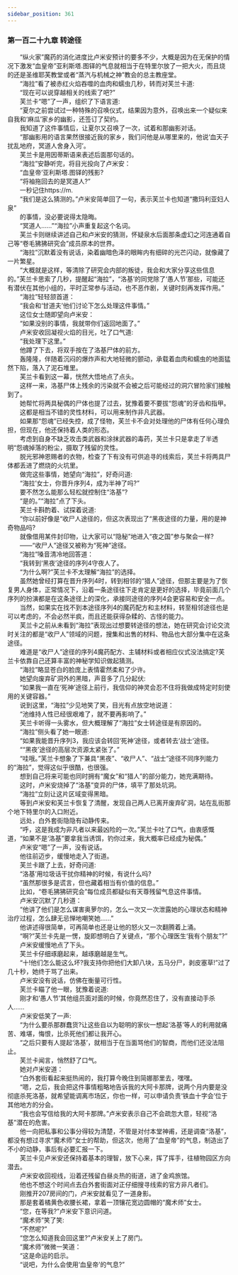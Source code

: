 ```yaml
---
sidebar_position: 361
---
```

### 第一百二十九章 转途径  


　　“纵火家”魔药的消化进度比卢米安预计的要多不少，大概是因为在无保护的情况下激发“血皇帝”亚利斯塔.图铎的气息就相当于在特里尔放了一把大火，而且烧的还是圣维耶芙教堂或者“蒸汽与机械之神”教会的总主教座堂。  
　　“海拉”看了被赤红火焰吞噬的血肉和蠕虫几秒，转而对芙兰卡道:  
　　“现在可以说穿越相关的线索了吧?”  
　　芙兰卡“嗯”了一声，组织了下语言道:  
　　“夏尔之前尝试过一种特殊的召唤仪式，结果因为意外，召唤出来一个疑似来自我和‘麻瓜’家乡的幽影，还签订了契约。  
　　我知道了这件事情后，让夏尔又召唤了一次，试着和那幽影对话。  
　　“那幽影用的语言果然很接近我的家乡，我们问他是从哪里来的，他说‘血天子扰乱地府，冥道人舍身入河’。  
　　芙兰卡是用因蒂斯语来表述后面那句话的。  
　　“海拉”安静听完，将目光投向了卢米安：  
　　“血皇帝’亚利斯塔.图铎的残影?  
　　“将袖拖回去的是冥道人?”  
　　一秒记住https://m.  
　　“我们是这么猜测的。”卢米安简单回了一句，表示芙兰卡也知道“撒玛利亚妇人泉”  
　　的事情，没必要说得太隐晦。  
　　“冥道人……”“海拉”小声重复起这个名词。  
　　芙兰卡则继续讲述自己和卢米安的猜测，怀疑泉水后面那条虚幻之河连通着自己等“卷毛狒狒研究会”成员原本的世界。  
　　“海拉”沉默着没有说话，染着幽暗色泽的眼眸内有细碎的光芒闪动，就像藏了一片繁星。  
　　“大概就是这样，等清除了研究会内部的叛徒，我会和大家分享这些信息的。”芙兰卡思索了几秒，提醒起“海拉”，“洛基’的同党除了‘愚人节’那些，可能还有潜伏在其他小组的，平时正常参与活动，也不恶作剧，关键时刻再发挥作用。”  
　　“海拉”轻轻颔首道：  
　　“我会和‘甘道夫’他们讨论下怎么处理这件事情。”  
　　这位女士随即望向卢米安：  
　　“如果没别的事情，我就带你们返回地面了。”  
　　卢米安收回凝视火焰的目光，吐了口气道:  
　　“我处理下这里。”  
　　他蹲了下去，将双手按在了洛基尸体的前方。  
　　轰隆隆，伴随着沉闷的爆炸声和大地轻微的颤动，承载着血肉和蠕虫的地面猛然下陷，落入了泥石堆里。  
　　芙兰卡看到这一幕，恍然大悟地点了点头。  
　　这样一来，洛基尸体上残余的污染就不会被之后可能经过的洞穴冒险家们接触到了。  
　　她帮忙将两具秘偶的尸体也提了过去，犹豫着要不要拔“怨魂”的牙齿和指甲。  
　　这都是相当不错的灵性材料，可以用来制作非凡武器。  
　　如果那“怨魂”已经失控，成了怪物，芙兰卡不会对处理他的尸体有任何心理负担，但现在，他还保持着人类的形态。  
　　考虑到自身不缺乏攻击类武器和涂抹武器的毒药，芙兰卡只是拿走了半透明“怨魂掉落的粉尘，摄取了残留的灵性。  
　　脱光邪神恩赐者的衣物，检查了下有没有可供追寻的线索后，芙兰卡将两具尸体都丢进了燃烧的火坑里。  
　　做完这些事情，她望向“海拉”，好奇问道:  
　　“海拉’女士，你晋升序列4，成为半神了吗?”  
　　要不然怎么能那么轻松就控制住“洛基”?  
　　“是的。”“海拉”点了下头。  
　　芙兰卡斟酌着、试探着说道:  
　　“你以前好像是“收尸人途径的，但这次表现出了“黑夜途径的力量，用的是神奇物品吗?  
　　就像借用某件封印物，让大家可以“隐秘”地进入“夜之国”参与聚会一样?  
　　——“收尸人”途径又被称为“死神”途径。  
　　“海拉”嗓音清冷地回答道：  
　　“我转到‘黑夜’途径的序列4守夜人了。  
　　“为什么啊?”芙兰卡不太理解“海拉”的选择。  
　　虽然她曾经打算在晋升序列4时，转到相邻的“猎人”途径，但那主要是为了恢复男人身体，正常情况下，沿着一条途径往下走肯定是更好的选择，毕竟前面几个序列的扮演都是在这条途径上的深化，承接同途径的序列4会更容易和安全一点。  
　　当然，如果实在找不到本途径序列4的魔药配方和主材料，转至相邻途径也是可以考虑的，不会必然半疯，而且还能获得杂糅的、古怪的能力。  
　　芙兰卡之前从未看到“海拉”表现出过想要转途径的想法，她在研究会讨论交流时关注的都是“收尸人”领域的问题，搜集和出售的材料、物品也大部分集中在这条途径。  
　　难道是“收尸人”途径的序列4魔药配方、主辅材料或者相应仪式没法搞定?芙兰卡依靠自己还算丰富的神秘学知识做起猜测。  
　　“海拉”略显苍白的脸庞上表情霍然柔和了少许。  
　　她望向废弃矿洞外的黑暗，声音多了几分起伏:  
　　“如果我一直在‘死神’途径上前行，我信仰的神灵会忍不住将我做成特定时刻使用的关键容器。”  
　　说到这里，“海拉”少见地笑了笑，目光有点放空地说道：  
　　“池维持人性已经很艰难了，就不要再影响了。”  
　　芙兰卡听得一头雾水，但大概理解了“海拉”女士转途径是有原因的。  
　　“海拉”侧头看了她一眼道:  
　　“如果我能晋升序列3，我应该会转回‘死神’途径，或者转去‘战士’途径。  
　　““黑夜’途径的高层次资源太紧张了。”  
　　“哇哦。”芙兰卡想象了下兼具“黑夜”、“收尸人”、“战士”途径不同序列能力的“海拉”，觉得这似乎很酷，也很强。  
　　想到自己将来可能也同时拥有“魔女”和“猎人”的部分能力，她充满期待。  
　　这时，卢米安烧掉了“洛基”变异的尸体，填平了那处坑洞。  
　　“海拉”立刻让这片区域变得黑暗。  
　　等到卢米安和芙兰卡恢复了清醒，发现自己两人已离开废弃矿洞，站在乱街那个地下特里尔的入口附近。  
　　远处，白外套街隐隐有动静传来。  
　　“呼，这是我成为非凡者以来最凶险的一次。”芙兰卡吐了口气，由衷感慨道，“如果不是‘洛基”要拿我当诱饵，钓你过来，我大概率已经成为秘偶。”  
　　卢米安“嗯”了一声，没有说话。  
　　他往前迈步，缓慢地走入了街道。  
　　芙兰卡跟了上去，好奇问道:  
　　“洛基’用垃圾话干扰你精神的时候，有说什么吗?  
　　“虽然那很多是谎言，但也藏着相当有价值的信息。”  
　　比如，“卷毛狒狒研究会”每位成员都疑似有天尊残留气息这件事情。  
　　卢米安沉默了几秒道：  
　　“他讲了他们是怎么谋害奥萝尔的，怎么一次又一次泄露她的心理状态和精神治疗过程，怎么肆无忌惮地嘲笑她……”  
　　他讲述得很简单，可再简单也还是让他的怒火又一次翻腾着上涌。  
　　“啊?”芙兰卡先是一愣，旋即想明白了关键点，“那个心理医生‘我有个朋友”?”  
　　卢米安缓慢地点了下头。  
　　芙兰卡仔细琢磨起来，越琢磨越是生气。  
　　“十!他们怎么能这么坏?我支持你把他们大卸八块，五马分尸，剥皮塞草!”过了几十秒，她终于骂了出来。  
　　卢米安没有说话，仿佛在衡量可行性。  
　　芙兰卡瞄了他一眼，犹豫着说道:  
　　刚才和‘愚人节’其他组员面对面的时候，你竟然忍住了，没有直接动手杀人.…..  
　　卢米安低笑了一声:  
　　“为什么要杀那群蠢货?让这些自以为聪明的家伙一想起‘洛基’等人的利用就痛苦、难堪，悔恨，比杀死他们都让我开心。  
　　“之后只要有人提起‘洛基’，就相当于在当面骂他们的智商，而他们还没法阻止。  
　　芙兰卡闻言，悄然舒了口气。  
　　她对卢米安道：  
　　“白外套街看起来挺热闹的，我打算今晚住到简娜那里去，嘿嘿。  
　　“嗯，之后，我会把这件事情粗略地告诉我的大阿卡那牌，说两个月内要是没彻底杀死洛基，就希望能调离市场区，你也一样，可以申请负责‘铁血十字会’位于其他地方的分会。  
　　“我也会写信给我的大阿卡那牌。”卢米安表示自己不会疏忽大意，轻视“洛基”潜在的危害。  
　　他一向把私事和公事分得较为清楚，不管是对付本堂神甫，还是调查“洛基”，都没有想过寻求“魔术师”女士的帮助，但这次，他用了“血皇帝”的气息，制造出了不小的动静，事后有必要汇报一下。  
　　芙兰卡见卢米安还保持着基本的理智，放下心来，挥了挥手，往植物园区方向潜去。  
　　卢米安收回视线，沿着还残留白昼炎热的街道，进了金鸡旅馆。  
　　他也不想这个时间点去白外套街面对正仔细搜寻线索的官方非凡者们。  
　　刚推开207房间的门，卢米安就看见了一道身影。  
　　那是套着橘黄色收腰长裙，拿着一顶镶花宽边圆帽的“魔术师”女士。  
　　“您，在等我?”卢米安下意识问道。  
　　“魔术师”笑了笑:  
　　“不然呢?”  
　　“您怎么知道我会回这里?”卢米安关上了房门。  
　　“魔术师”微微一笑道：  
　　“这是命运的启示。  
　　“说吧，为什么会使用‘血皇帝’的气息?”  
